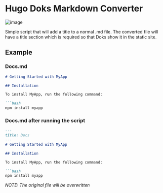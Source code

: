 # Hugo Doks Markdown Converter
![image](https://github.com/user-attachments/assets/c2419a09-9d61-48c9-8a2e-e9e9a6060bf2)

Simple script that will add a title to a normal .md file. The converted file will have a title section which is required so that Doks show it in the static site.

## Example

### Docs.md
```md
# Getting Started with MyApp

## Installation

To install MyApp, run the following command:

```bash
npm install myapp
```

### Docs.md after running the script
```md
---
title: Docs
---
# Getting Started with MyApp

## Installation

To install MyApp, run the following command:

```bash
npm install myapp
```

*NOTE: The original file will be overwritten*
